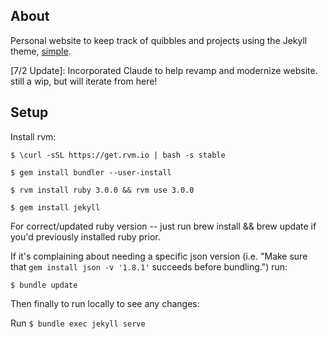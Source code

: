 ## About

Personal website to keep track of quibbles and projects using the Jekyll theme, [simple](https://github.com/wild-flame/jekyll-simple).

[7/2 Update]: Incorporated Claude to help revamp and modernize website. still a wip, but will iterate from here!

## Setup

Install rvm:

`$ \curl -sSL https://get.rvm.io | bash -s stable`

`$ gem install bundler --user-install`

`$ rvm install ruby 3.0.0 && rvm use 3.0.0`

`$ gem install jekyll`

For correct/updated ruby version -- just run brew install && brew update if you'd previously installed ruby prior.

If it's complaining about needing a specific json version (i.e. "Make sure that `gem install json -v '1.8.1'` succeeds before bundling.") run:

`$ bundle update`

Then finally to run locally to see any changes:

Run `$ bundle exec jekyll serve`
